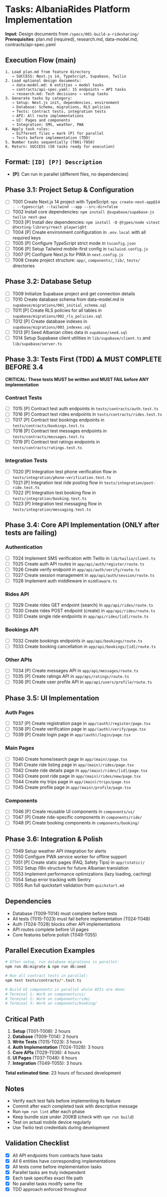 # Tasks: AlbaniaRides Platform Implementation

**Input**: Design documents from `/specs/001-build-a-ridesharing/`
**Prerequisites**: plan.md (required), research.md, data-model.md, contracts/api-spec.yaml

## Execution Flow (main)
```
1. Load plan.md from feature directory
   → SUCCESS: Next.js 14, TypeScript, Supabase, Twilio
2. Load optional design documents:
   → data-model.md: 6 entities → model tasks
   → contracts/api-spec.yaml: 15 endpoints → API tasks
   → research.md: Tech decisions → setup tasks
3. Generate tasks by category:
   → Setup: Next.js init, dependencies, environment
   → Database: Schema, migrations, RLS policies
   → Tests: Contract tests, integration tests
   → API: All route implementations
   → UI: Pages and components
   → Integration: SMS, weather, PWA
4. Apply task rules:
   → Different files = mark [P] for parallel
   → Tests before implementation (TDD)
5. Number tasks sequentially (T001-T050)
6. Return: SUCCESS (50 tasks ready for execution)
```

## Format: `[ID] [P?] Description`
- **[P]**: Can run in parallel (different files, no dependencies)

## Phase 3.1: Project Setup & Configuration

- [ ] T001 Create Next.js 14 project with TypeScript: `npx create-next-app@14 . --typescript --tailwind --app --src-dir=false`
- [ ] T002 Install core dependencies: `npm install @supabase/supabase-js twilio next-pwa`
- [ ] T003 [P] Install dev dependencies: `npm install -D @types/node vitest @testing-library/react playwright`
- [ ] T004 [P] Create environment configuration in `.env.local` with all required keys
- [ ] T005 [P] Configure TypeScript strict mode in `tsconfig.json`
- [ ] T006 [P] Setup Tailwind mobile-first config in `tailwind.config.js`
- [ ] T007 [P] Configure Next.js for PWA in `next.config.js`
- [ ] T008 Create project structure: `app/`, `components/`, `lib/`, `tests/` directories

## Phase 3.2: Database Setup

- [ ] T009 Initialize Supabase project and get connection details
- [ ] T010 Create database schema from data-model.md in `supabase/migrations/001_initial_schema.sql`
- [ ] T011 [P] Create RLS policies for all tables in `supabase/migrations/002_rls_policies.sql`
- [ ] T012 [P] Create database indexes in `supabase/migrations/003_indexes.sql`
- [ ] T013 [P] Seed Albanian cities data in `supabase/seed.sql`
- [ ] T014 Setup Supabase client utilities in `lib/supabase/client.ts` and `lib/supabase/server.ts`

## Phase 3.3: Tests First (TDD) ⚠️ MUST COMPLETE BEFORE 3.4

**CRITICAL: These tests MUST be written and MUST FAIL before ANY implementation**

### Contract Tests
- [ ] T015 [P] Contract test auth endpoints in `tests/contracts/auth.test.ts`
- [ ] T016 [P] Contract test rides endpoints in `tests/contracts/rides.test.ts`
- [ ] T017 [P] Contract test bookings endpoints in `tests/contracts/bookings.test.ts`
- [ ] T018 [P] Contract test messages endpoints in `tests/contracts/messages.test.ts`
- [ ] T019 [P] Contract test ratings endpoints in `tests/contracts/ratings.test.ts`

### Integration Tests
- [ ] T020 [P] Integration test phone verification flow in `tests/integration/phone-verification.test.ts`
- [ ] T021 [P] Integration test ride posting flow in `tests/integration/post-ride.test.ts`
- [ ] T022 [P] Integration test booking flow in `tests/integration/booking.test.ts`
- [ ] T023 [P] Integration test messaging flow in `tests/integration/messaging.test.ts`

## Phase 3.4: Core API Implementation (ONLY after tests are failing)

### Authentication
- [ ] T024 Implement SMS verification with Twilio in `lib/twilio/client.ts`
- [ ] T025 Create auth API routes in `app/api/auth/register/route.ts`
- [ ] T026 Create verify endpoint in `app/api/auth/verify/route.ts`
- [ ] T027 Create session management in `app/api/auth/session/route.ts`
- [ ] T028 Implement auth middleware in `middleware.ts`

### Rides API
- [ ] T029 Create rides GET endpoint (search) in `app/api/rides/route.ts`
- [ ] T030 Create rides POST endpoint (create) in `app/api/rides/route.ts`
- [ ] T031 Create single ride endpoints in `app/api/rides/[id]/route.ts`

### Bookings API
- [ ] T032 Create bookings endpoints in `app/api/bookings/route.ts`
- [ ] T033 Create booking cancellation in `app/api/bookings/[id]/route.ts`

### Other APIs
- [ ] T034 [P] Create messages API in `app/api/messages/route.ts`
- [ ] T035 [P] Create ratings API in `app/api/ratings/route.ts`
- [ ] T036 [P] Create user profile API in `app/api/users/profile/route.ts`

## Phase 3.5: UI Implementation

### Auth Pages
- [ ] T037 [P] Create registration page in `app/(auth)/register/page.tsx`
- [ ] T038 [P] Create verification page in `app/(auth)/verify/page.tsx`
- [ ] T039 [P] Create login page in `app/(auth)/login/page.tsx`

### Main Pages
- [ ] T040 Create home/search page in `app/(main)/page.tsx`
- [ ] T041 Create ride listing page in `app/(main)/rides/page.tsx`
- [ ] T042 Create ride details page in `app/(main)/rides/[id]/page.tsx`
- [ ] T043 Create post ride page in `app/(main)/rides/new/page.tsx`
- [ ] T044 Create my trips page in `app/(main)/trips/page.tsx`
- [ ] T045 Create profile page in `app/(main)/profile/page.tsx`

### Components
- [ ] T046 [P] Create reusable UI components in `components/ui/`
- [ ] T047 [P] Create ride-specific components in `components/ride/`
- [ ] T048 [P] Create booking components in `components/booking/`

## Phase 3.6: Integration & Polish

- [ ] T049 Setup weather API integration for alerts
- [ ] T050 Configure PWA service worker for offline support
- [ ] T051 [P] Create static pages (FAQ, Safety Tips) in `app/(static)/`
- [ ] T052 Setup i18n structure for future Albanian translation
- [ ] T053 Implement performance optimizations (lazy loading, caching)
- [ ] T054 Setup error tracking with Sentry
- [ ] T055 Run full quickstart validation from `quickstart.md`

## Dependencies

- Database (T009-T014) must complete before tests
- All tests (T015-T023) must fail before implementation (T024-T048)
- Auth (T024-T028) blocks other API implementations
- API routes complete before UI pages
- Core features before polish (T049-T055)

## Parallel Execution Examples

```bash
# After setup, run database migrations in parallel:
npm run db:migrate & npm run db:seed

# Run all contract tests in parallel:
npm test tests/contracts/*.test.ts

# Build UI components in parallel while APIs are done:
# Terminal 1: Work on components/ui/
# Terminal 2: Work on components/ride/
# Terminal 3: Work on components/booking/
```

## Critical Path

1. **Setup** (T001-T008): 2 hours
2. **Database** (T009-T014): 2 hours
3. **Write Tests** (T015-T023): 3 hours
4. **Auth Implementation** (T024-T028): 3 hours
5. **Core APIs** (T029-T036): 4 hours
6. **UI Pages** (T037-T048): 6 hours
7. **Integration** (T049-T055): 3 hours

**Total estimated time**: 23 hours of focused development

## Notes

- Verify each test fails before implementing its feature
- Commit after each completed task with descriptive message
- Run `npm run lint` after each phase
- Keep bundle size under 200KB (check with `npm run build`)
- Test on actual mobile device regularly
- Use Twilio test credentials during development

## Validation Checklist

- [x] All API endpoints from contracts have tasks
- [x] All 6 entities have corresponding implementations
- [x] All tests come before implementation tasks
- [x] Parallel tasks are truly independent
- [x] Each task specifies exact file path
- [x] No parallel tasks modify same file
- [x] TDD approach enforced throughout